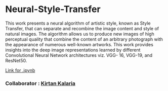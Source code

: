 # Neural-Style-Transfer

This work presents a neural algorithm of artistic style, known as Style Transfer, that can separate and recombine the image content and style of natural images. The algorithm allows us to produce new images of high perceptual quality that combine the content of an arbitrary photograph with the appearance of numerous well-known artworks. This work provides insights into the deep image representations learned by different Convolutional Neural Network architectures viz. VGG- 16, VGG-19, and ResNet50.

[Link for .ipynb](https://colab.research.google.com/drive/1a-Uu4JFX2tw2S-hd4ZdffqlSVtMyAaKv?usp=sharing)


### Collaborator : [Kirtan Kalaria](https://github.com/kkalaria)
